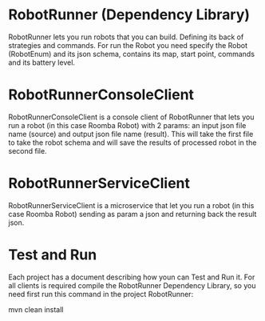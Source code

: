 # RobotRunner (Dependency Library)

RobotRunner lets you run robots that you can build. Defining its back of strategies and commands. For run the Robot
you need specify the Robot (RobotEnum) and its json schema, contains its map, start point, commands and its battery level.

# RobotRunnerConsoleClient

RobotRunnerConsoleClient is a console client of RobotRunner that lets you run a robot (in this case Roomba Robot) with 2 params:
an input json file name (source) and output json file name (result). This will take the first file to take the robot schema and will save the 
results of processed robot in the second file.

# RobotRunnerServiceClient

RobotRunnerServiceClient is a microservice that let you run a robot (in this case Roomba Robot) sending as param a json and returning back
the result json.

# Test and Run

Each project has a document describing how youn can Test and Run it. 
For all clients is required compile the RobotRunner Dependency Library, so you need first run this command in the project RobotRunner:

mvn clean install
